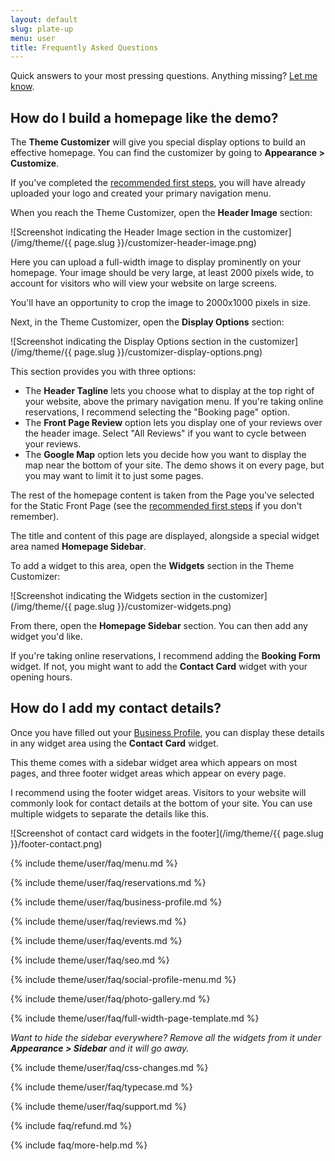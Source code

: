```yaml
---
layout: default
slug: plate-up
menu: user
title: Frequently Asked Questions
---
```

Quick answers to your most pressing questions. Anything missing? [Let me know](https://themeofthecrop.com/about/support/).

## <a name="homepage"></a> How do I build a homepage like the demo?

The **Theme Customizer** will give you special display options to build an effective homepage. You can find the customizer by going to **Appearance > Customize**.

If you've completed the [recommended first steps](getting-started/first-steps), you will have already uploaded your logo and created your primary navigation menu.

When you reach the Theme Customizer, open the **Header Image** section:

![Screenshot indicating the Header Image section in the customizer](/img/theme/{{ page.slug }}/customizer-header-image.png)

Here you can upload a full-width image to display prominently on your homepage. Your image should be very large, at least 2000 pixels wide, to account for visitors who will view your website on large screens.

You'll have an opportunity to crop the image to 2000x1000 pixels in size.

Next, in the Theme Customizer, open the **Display Options** section:

![Screenshot indicating the Display Options section in the customizer](/img/theme/{{ page.slug }}/customizer-display-options.png)

This section provides you with three options:

- The **Header Tagline** lets you choose what to display at the top right of your website, above the primary navigation menu. If you're taking online reservations, I recommend selecting the "Booking page" option.
- The **Front Page Review** option lets you display one of your reviews over the header image. Select "All Reviews" if you want to cycle between your reviews.
- The **Google Map** option lets you decide how you want to display the map near the bottom of your site. The demo shows it on every page, but you may want to limit it to just some pages.

The rest of the homepage content is taken from the Page you've selected for the Static Front Page (see the [recommended first steps](getting-started/first-steps) if you don't remember).

The title and content of this page are displayed, alongside a special widget area named **Homepage Sidebar**.

To add a widget to this area, open the **Widgets** section in the Theme Customizer:

![Screenshot indicating the Widgets section in the customizer](/img/theme/{{ page.slug }}/customizer-widgets.png)

From there, open the **Homepage Sidebar** section. You can then add any widget you'd like.

If you're taking online reservations, I recommend adding the **Booking Form** widget. If not, you might want to add the **Contact Card** widget with your opening hours.

## <a name="footer-address"></a> How do I add my contact details?

Once you have filled out your [Business Profile](plugins#business-profile), you can display these details in any widget area using the **Contact Card** widget.

This theme comes with a sidebar widget area which appears on most pages, and three footer widget areas which appear on every page.

I recommend using the footer widget areas. Visitors to your website will commonly look for contact details at the bottom of your site. You can use multiple widgets to separate the details like this.

![Screenshot of contact card widgets in the footer](/img/theme/{{ page.slug }}/footer-contact.png)

{% include theme/user/faq/menu.md %}

{% include theme/user/faq/reservations.md %}

{% include theme/user/faq/business-profile.md %}

{% include theme/user/faq/reviews.md %}

{% include theme/user/faq/events.md %}

{% include theme/user/faq/seo.md %}

{% include theme/user/faq/social-profile-menu.md %}

{% include theme/user/faq/photo-gallery.md %}

{% include theme/user/faq/full-width-page-template.md %}

*Want to hide the sidebar everywhere? Remove all the widgets from it under __Appearance > Sidebar__ and it will go away.*

{% include theme/user/faq/css-changes.md %}

{% include theme/user/faq/typecase.md %}

{% include theme/user/faq/support.md %}

{% include faq/refund.md %}

{% include faq/more-help.md %}
